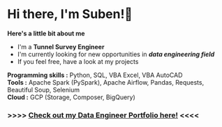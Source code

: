 # Hi there, I'm Suben!👋

**Here's a little bit about me**
* I'm a **Tunnel Survey Engineer**
* I'm currently looking for new opportunities in **_data engineering field_**
* If you feel free, have a look at my projects

**Programming skills :** Python, SQL, VBA Excel, VBA AutoCAD\
**Tools :** Apache Spark (PySpark), Apache Airflow, Pandas, Requests, Beautiful Soup, Selenium\
**Cloud :** GCP (Storage, Composer, BigQuery)

### >>>> [Check out my Data Engineer Portfolio here!](https://github.com/suben-mk/Data-Engineer-Portfolio) <<<<
